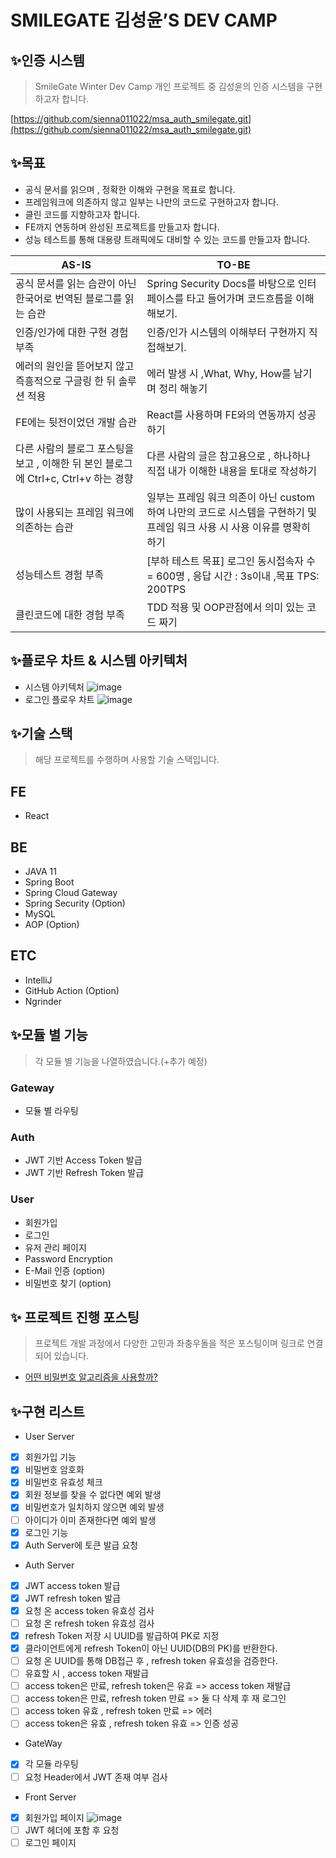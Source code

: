 # SMILEGATE 김성윤’S DEV CAMP

## ✨인증 시스템

> SmileGate Winter Dev Camp 개인 프로젝트 중 김성윤의 인증 시스템을 구현하고자 합니다.
> 

[https://github.com/sienna011022/msa_auth_smilegate.git](https://github.com/sienna011022/msa_auth_smilegate.git)

## ✨목표

- 공식 문서를 읽으며 , 정확한 이해와 구현을 목표로 합니다.
- 프레임워크에 의존하지 않고 일부는 나만의 코드로 구현하고자 합니다.
- 클린 코드를 지향하고자 합니다.
- FE까지 연동하며 완성된 프로젝트를 만들고자 합니다.
- 성능 테스트를 통해 대용량 트래픽에도 대비할 수 있는 코드를 만들고자 합니다.

| AS-IS | TO-BE                                                                    |
| --- |--------------------------------------------------------------------------|
| 공식 문서를 읽는 습관이 아닌 한국어로 번역된 블로그를 읽는 습관 | Spring Security Docs를 바탕으로 인터페이스를 타고 들어가며 코드흐름을 이해해보기.                   |
| 인증/인가에 대한 구현 경험 부족 | 인증/인가 시스템의 이해부터 구현까지 직접해보기.                                              |
| 에러의 원인을 뜯어보지 않고 즉흥적으로 구글링 한 뒤 솔루션 적용 | 에러 발생 시 ,What, Why, How를 남기며 정리 해놓기                                      |
| FE에는 뒷전이었던 개발 습관 | React를 사용하며 FE와의 연동까지 성공하기                                               |
| 다른 사람의 블로그 포스팅을 보고 , 이해한 뒤 본인 블로그에 Ctrl+c, Ctrl+v 하는 경향 | 다른 사람의 글은 참고용으로 , 하나하나 직접 내가 이해한 내용을 토대로 작성하기                            |
| 많이 사용되는 프레임 워크에 의존하는 습관 | 일부는 프레임 워크 의존이 아닌 custom하여 나만의 코드로 시스템을 구현하기 및 프레임 워크 사용 시 사용 이유를 명확히 하기 |
| 성능테스트 경험 부족 | [부하 테스트 목표] 로그인 동시접속자 수 = 600명 , 응답 시간  : 3s이내 ,목표 TPS: 200TPS           |
| 클린코드에 대한 경험 부족 | TDD 적용 및 OOP관점에서 의미 있는 코드 짜기                                             |


## ✨플로우 차트 & 시스템 아키텍처
* 시스템 아키텍처
![image](https://user-images.githubusercontent.com/90383376/207228855-190cd352-62d0-4847-8cdd-f71e6dcd059a.png)
* 로그인 플로우 차트
![image](https://user-images.githubusercontent.com/90383376/207228872-4cae3609-9381-4e72-9578-6d4b9286dd7c.png)


## ✨기술 스택

> 해당 프로젝트를 수행하며 사용할 기술 스택입니다.
> 

## FE

- React

## BE

- JAVA 11
- Spring Boot
- Spring Cloud Gateway
- Spring Security (Option)
- MySQL
- AOP (Option)

## ETC

- IntelliJ
- GitHub Action (Option)
- Ngrinder

## ✨모듈 별 기능

> 각 모듈 별 기능을 나열하였습니다.(+추가 예정)
> 

### Gateway

- 모듈 별 라우팅

### Auth

- JWT 기반  Access Token 발급
- JWT 기반 Refresh Token 발급

### User

- 회원가입
- 로그인
- 유저 관리 페이지
- Password Encryption
- E-Mail 인증 (option)
- 비밀번호 찾기 (option)

## ✨ 프로젝트 진행 포스팅

> 프로젝트 개발 과정에서 다양한 고민과 좌충우돌을 적은 포스팅이며 링크로 연결되어 있습니다.
- [어떤 비밀번호 알고리즘을 사용할까?](https://sienna1022.tistory.com/entry/%EC%96%B4%EB%96%A4-%EB%B9%84%EB%B0%80%EB%B2%88%ED%98%B8-%EC%95%8C%EA%B3%A0%EB%A6%AC%EC%A6%98%EC%9D%84-%EC%8D%A8%EC%95%BC-%ED%95%A0%EA%B9%8C)

## ✨구현 리스트

* User Server
- [X] 회원가입 기능
- [X] 비밀번호 암호화
- [X] 비밀번호 유효성 체크
- [X] 회원 정보를 찾을 수 없다면 예외 발생
- [X] 비밀번호가 일치하지 않으면 예외 발생
- [ ] 아이디가 이미 존재한다면 예외 발생
- [X] 로그인 기능
- [X] Auth Server에 토큰 발급 요청

* Auth Server
- [X] JWT access token 발급
- [X] JWT refresh token 발급
- [X] 요청 온 access token 유효성 검사
- [ ] 요청 온 refresh token 유효성 검사
- [X] refresh Token 저장 시 UUID를 발급하여 PK로 지정
- [X] 클라이언트에게 refresh Token이 아닌 UUID(DB의 PK)를 반환한다.
- [ ] 요청 온 UUID를 통해 DB접근 후 , refresh token 유효성을 검증한다.
- [ ] 유효할 시 , access token 재발급
- [ ] access token은 만료, refresh token은 유효 => access token 재발급
- [ ] access token은 만료, refresh token 만료 => 둘 다 삭제 후 재 로그인
- [ ] access token 유효 , refresh token 만료 =>  에러
- [ ] access token은 유효 , refresh token 유효  => 인증 성공 

* GateWay
- [X] 각 모듈 라우팅
- [ ] 요청 Header에서 JWT 존재 여부 검사

* Front Server
- [X] 회원가입 페이지
![image](https://user-images.githubusercontent.com/90383376/206737250-a655a078-fcad-4798-9198-d5941219e568.png)
- [ ] JWT 헤더에 포함 후 요청
- [ ] 로그인 페이지
